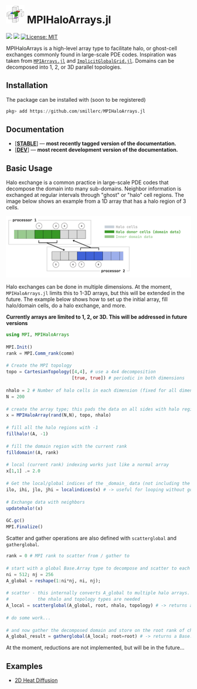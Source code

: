 <h1> <img src="docs/src/assets/logo.png" alt="MPIHaloArrays.jl" width="50"> MPIHaloArrays.jl </h1>

[![](https://img.shields.io/badge/docs-stable-blue.svg)](https://smillerc.github.io/MPIHaloArrays.jl/stable)
[![](https://img.shields.io/badge/docs-dev-blue.svg)](https://smillerc.github.io/MPIHaloArrays.jl/dev)
[![License: MIT](https://img.shields.io/badge/License-MIT-success.svg)](https://opensource.org/licenses/MIT)


MPIHaloArrays is a high-level array type to facilitate halo, or ghost-cell exchanges commonly found in large-scale PDE codes. Inspiration was taken from [`MPIArrays.jl`](https://github.com/barche/MPIArrays.jl) and [`ImplicitGlobalGrid.jl`](https://github.com/eth-cscs/ImplicitGlobalGrid.jl). Domains can be decomposed into 1, 2, or 3D parallel topologies. 

## Installation

The package can be installed with (soon to be registered)

```julia
pkg> add https://github.com/smillerc/MPIHaloArrays.jl
```

## Documentation

- [[**STABLE**](https://smillerc.github.io/MPIHaloArrays.jl/stable)] &mdash; **most recently tagged version of the documentation.**
- [[**DEV**](https://smillerc.github.io/MPIHaloArrays.jl/dev)] &mdash; **most recent development version of the documentation.**

## Basic Usage

Halo exchange is a common practice in large-scale PDE codes that decompose the domain into many sub-domains. Neighbor information is exchanged at regular intervals through "ghost" or "halo" cell regions. The image below shows an example from a 1D array that has a halo region of 3 cells.

<img src="docs/src/assets/1d_halo.png" alt="MPIHaloArrays.jl" width="600">

Halo exchanges can be done in multiple dimensions. At the moment, `MPIHaloArrays.jl` limits this to 1-3D arrays, but this will be extended in the future. The example below shows how to set up the initial array, fill halo/domain cells, do a halo exchange, and more.

**Currently arrays are limited to 1, 2, or 3D. This will be addressed in future versions**
```julia
using MPI, MPIHaloArrays

MPI.Init()
rank = MPI.Comm_rank(comm)

# Create the MPI topology
topo = CartesianTopology([4,4], # use a 4x4 decomposition
                         [true, true]) # periodic in both dimensions   

nhalo = 2 # Number of halo cells in each dimension (fixed for all dimensions)
N = 200

# create the array type; this pads the data on all sides with halo regions
x = MPIHaloArray(rand(N,N), topo, nhalo)

# fill all the halo regions with -1
fillhalo!(A, -1)

# fill the domain region with the current rank
filldomain!(A, rank)

# local (current rank) indexing works just like a normal array
x[1,1] .= 2.0

# Get the local/global indices of the _domain_ data (not including the halo cells)
ilo, ihi, jlo, jhi = localindices(x) # -> useful for looping without going into halo regions

# Exchange data with neighbors
updatehalo!(x)

GC.gc()
MPI.Finalize()
```

Scatter and gather operations are also defined with `scatterglobal` and `gatherglobal`.

```julia
rank = 0 # MPI rank to scatter from / gather to

# start with a global Base.Array type to decompose and scatter to each rank
ni = 512; nj = 256
A_global = reshape(1:ni*nj, ni, nj);

# scatter - this internally converts A_global to multiple halo arrays. This is why
#           the nhalo and topology types are needed
A_local = scatterglobal(A_global, root, nhalo, topology) # -> returns a MPIHaloArray

# do some work...

# and now gather the decomposed domain and store on the root rank of choice
A_global_result = gatherglobal(A_local; root=root) # -> returns a Base.Array
```


At the moment, reductions are not implemented, but will be in the future...

## Examples

- [2D Heat Diffusion](docs/examples/04-diffusion2d.jl)


[docs-stable-url]: https://smillerc.github.io/MPIHaloArrays.jl/stable
[docs-dev-url]: https://smillerc.github.io/MPIHaloArrays.jl/
[docs-stable-img]: https://img.shields.io/badge/docs-stable-blue.svg
[docs-dev-img]: https://img.shields.io/badge/docs-dev-blue.svg